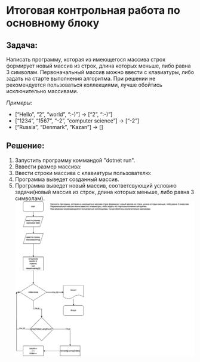 # Итоговая контрольная работа по основному блоку
## Задача: 
Написать программу, которая из имеющегося массива строк формирует новый массив из строк, длина которых меньше, либо равна 3 символам. Первоначальный массив можно ввести с клавиатуры, либо задать на старте выполнения алгоритма. При решении не рекомендуется пользоваться коллекциями, лучше обойтись исключительно массивами.

*Примеры*:
- [“Hello”, “2”, “world”, “:-)”] → [“2”, “:-)”]
- [“1234”, “1567”, “-2”, “computer science”] → [“-2”]
- [“Russia”, “Denmark”, “Kazan”] → []
## Решение: 
1. Запустить программу коммандой "dotnet run".
2. Вввести размер массива:
3. Ввести строки массива с клавиатуры пользователю: 
4. Программа выведет созданный массив.
5. Программа выведет новый массив, соответсвующий условию задачи(новый массив из строк, длина которых меньше, либо равна 3 символам).
![блок-схема]( scheme.png)
